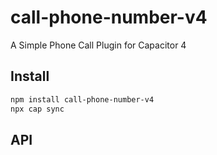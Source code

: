 # call-phone-number-v4

A Simple Phone Call Plugin for Capacitor 4

## Install

```bash
npm install call-phone-number-v4
npx cap sync
```

## API

<docgen-index></docgen-index>

<docgen-api>
<!-- run docgen to generate docs from the source -->
<!-- More info: https://github.com/ionic-team/capacitor-docgen -->
</docgen-api>

